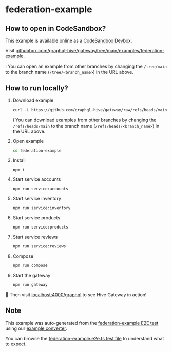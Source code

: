 # federation-example

## How to open in CodeSandbox?

This example is available online as a [CodeSandbox Devbox](https://codesandbox.io/docs/learn/devboxes/overview).

Visit [githubbox.com/graphql-hive/gateway/tree/main/examples/federation-example](https://githubbox.com/graphql-hive/gateway/tree/main/examples/federation-example).

ℹ️ You can open an example from other branches by changing the `/tree/main` to the branch name (`/tree/<branch_name>`) in the URL above.

## How to run locally?

1. Download example
   ```sh
   curl -L https://github.com/graphql-hive/gateway/raw/refs/heads/main/examples/federation-example/example.tar.gz | tar -x
   ```

   ℹ️ You can download examples from other branches by changing the `/refs/heads/main` to the branch name (`/refs/heads/<branch_name>`) in the URL above.

1. Open example
   ```sh
   cd federation-example
   ```
1. Install
   ```sh
   npm i
   ```
1. Start service accounts
   ```sh
   npm run service:accounts
   ```
1. Start service inventory
   ```sh
   npm run service:inventory
   ```
1. Start service products
   ```sh
   npm run service:products
   ```
1. Start service reviews
   ```sh
   npm run service:reviews
   ```
1. Compose
   ```sh
   npm run compose
   ```
1. Start the gateway
   ```sh
   npm run gateway
   ```

🚀 Then visit [localhost:4000/graphql](http://localhost:4000/graphql) to see Hive Gateway in action!

## Note

This example was auto-generated from the [federation-example E2E test](/e2e/federation-example) using our [example converter](/internal/examples).

You can browse the [federation-example.e2e.ts test file](/e2e/federation-example/federation-example.e2e.ts) to understand what to expect.
